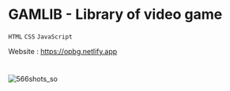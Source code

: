 # GAMLIB - Library of video game

`HTML` `CSS` `JavaScript`


Website : https://opbg.netlify.app
#
![566shots_so](https://github.com/ismailKPL/Gamlib/assets/67828542/7f503d05-1bb1-4d93-8d54-6e53819cfc69)
